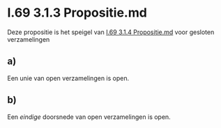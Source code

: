 # I.69 3.1.3 Propositie.md

Deze propositie is het speigel van [I.69 3.1.4 Propositie.md](I.70%203.1.4%20Propositie.md) voor gesloten verzamelingen

## a)

Een unie van open verzamelingen is open.

## b)

Een _eindige_ doorsnede van open verzamelingen is open.
